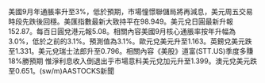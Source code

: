 美國9月年通脹率升至3%，低於預期，市場憧憬聯儲局將再減息，美元周五交易時段先跌後回穩。美匯指數最新大致持平在98.949。美元兌日圓最新升報152.87。每百日圓兌港元報5.08。相關內容美國9月核心通脹率按年升幅為3.0%，低於之前的3.1%。預測值為3.1%。歐元兌美元升至1.163。英鎊兌美元跌至1.331。美元兌瑞士法郎升至0.796。相關內容《美股》道富(STT.US)季度多賺18%勝預期 惟淨利息收入倒退出乎市場意料美元兌加元升至1.399。澳元兌美元跌至0.651。(sw/m)AASTOCKS新聞